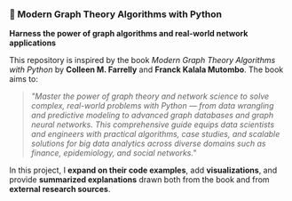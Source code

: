 ### 🧠 Modern Graph Theory Algorithms with Python

**Harness the power of graph algorithms and real-world network applications**

This repository is inspired by the book *Modern Graph Theory Algorithms with Python* by **Colleen M. Farrelly** and **Franck Kalala Mutombo**. The book aims to:

> *"Master the power of graph theory and network science to solve complex, real-world problems with Python — from data wrangling and predictive modeling to advanced graph databases and graph neural networks. This comprehensive guide equips data scientists and engineers with practical algorithms, case studies, and scalable solutions for big data analytics across diverse domains such as finance, epidemiology, and social networks."*

In this project, I **expand on their code examples**, add **visualizations**, and provide **summarized explanations** drawn both from the book and from **external research sources**.




